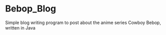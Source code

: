 # Bebop_Blog
Simple blog writing program to post about the anime series Cowboy Bebop, written in Java
